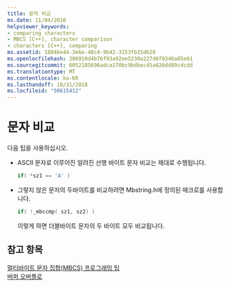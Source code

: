 ```yaml
---
title: 문자 비교
ms.date: 11/04/2016
helpviewer_keywords:
- comparing characters
- MBCS [C++], character comparison
- characters [C++], comparing
ms.assetid: 18846e44-3e6e-40c4-9b42-3153fb15db20
ms.openlocfilehash: 206910d4b76f93a92ee5230a227d6f0346a85e61
ms.sourcegitcommit: 6052185696adca270bc9bdbec45a626dd89cdcdd
ms.translationtype: MT
ms.contentlocale: ko-KR
ms.lasthandoff: 10/31/2018
ms.locfileid: "50615412"
---
```

# <a name="character-comparison"></a>문자 비교

다음 팁을 사용하십시오.

- ASCII 문자로 이루어진 알려진 선행 바이트 문자 비교는 제대로 수행됩니다.

    ```cpp
    if( *sz1 == 'A' )
    ```

- 그렇지 않은 문자의 두바이트를 비교하려면 Mbstring.h에 정의된 매크로를 사용합니다.

    ```cpp
    if( !_mbccmp( sz1, sz2) )
    ```

   이렇게 하면 더블바이트 문자의 두 바이트 모두 비교됩니다.

## <a name="see-also"></a>참고 항목

[멀티바이트 문자 집합(MBCS) 프로그래밍 팁](../text/mbcs-programming-tips.md)<br/>
[버퍼 오버플로](../text/buffer-overflow.md)
